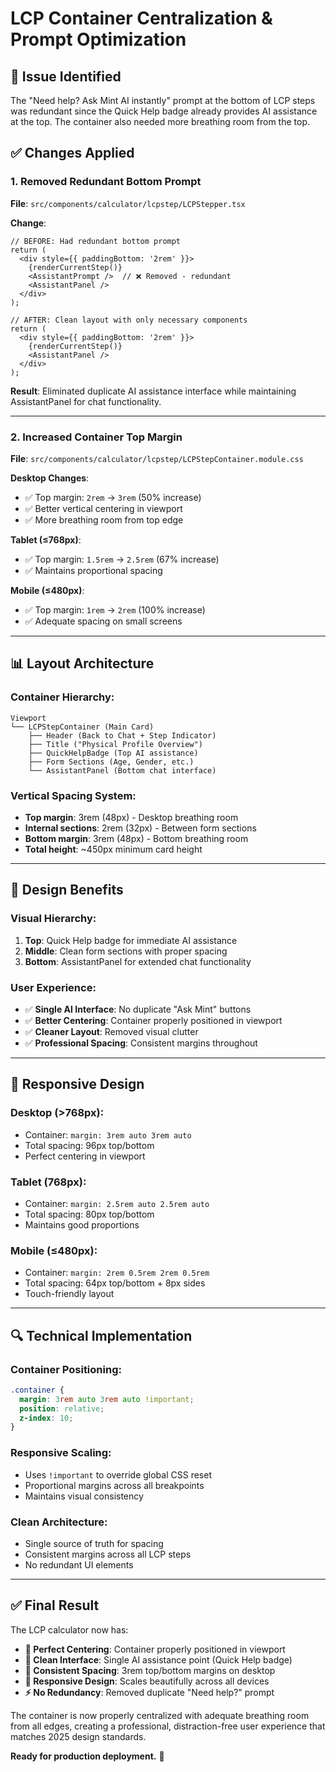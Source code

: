 # LCP Container Centralization & Prompt Optimization

## 🎯 **Issue Identified**
The "Need help? Ask Mint AI instantly" prompt at the bottom of LCP steps was redundant since the Quick Help badge already provides AI assistance at the top. The container also needed more breathing room from the top.

## ✅ **Changes Applied**

### 1. **Removed Redundant Bottom Prompt**
**File**: `src/components/calculator/lcpstep/LCPStepper.tsx`

**Change**:
```tsx
// BEFORE: Had redundant bottom prompt
return (
  <div style={{ paddingBottom: '2rem' }}>
    {renderCurrentStep()}
    <AssistantPrompt />  // ❌ Removed - redundant
    <AssistantPanel />
  </div>
);

// AFTER: Clean layout with only necessary components
return (
  <div style={{ paddingBottom: '2rem' }}>
    {renderCurrentStep()}
    <AssistantPanel />
  </div>
);
```

**Result**: Eliminated duplicate AI assistance interface while maintaining AssistantPanel for chat functionality.

---

### 2. **Increased Container Top Margin**
**File**: `src/components/calculator/lcpstep/LCPStepContainer.module.css`

**Desktop Changes**:
- ✅ Top margin: `2rem` → `3rem` (50% increase)
- ✅ Better vertical centering in viewport
- ✅ More breathing room from top edge

**Tablet (≤768px)**:
- ✅ Top margin: `1.5rem` → `2.5rem` (67% increase)
- ✅ Maintains proportional spacing

**Mobile (≤480px)**:
- ✅ Top margin: `1rem` → `2rem` (100% increase)
- ✅ Adequate spacing on small screens

---

## 📊 **Layout Architecture**

### **Container Hierarchy**:
```
Viewport
└── LCPStepContainer (Main Card)
    ├── Header (Back to Chat + Step Indicator)
    ├── Title ("Physical Profile Overview")
    ├── QuickHelpBadge (Top AI assistance)
    ├── Form Sections (Age, Gender, etc.)
    └── AssistantPanel (Bottom chat interface)
```

### **Vertical Spacing System**:
- **Top margin**: 3rem (48px) - Desktop breathing room
- **Internal sections**: 2rem (32px) - Between form sections
- **Bottom margin**: 3rem (48px) - Bottom breathing room
- **Total height**: ~450px minimum card height

---

## 🎨 **Design Benefits**

### **Visual Hierarchy**:
1. **Top**: Quick Help badge for immediate AI assistance
2. **Middle**: Clean form sections with proper spacing
3. **Bottom**: AssistantPanel for extended chat functionality

### **User Experience**:
- ✅ **Single AI Interface**: No duplicate "Ask Mint" buttons
- ✅ **Better Centering**: Container properly positioned in viewport
- ✅ **Cleaner Layout**: Removed visual clutter
- ✅ **Professional Spacing**: Consistent margins throughout

---

## 📱 **Responsive Design**

### **Desktop (>768px)**:
- Container: `margin: 3rem auto 3rem auto`
- Total spacing: 96px top/bottom
- Perfect centering in viewport

### **Tablet (768px)**:
- Container: `margin: 2.5rem auto 2.5rem auto`
- Total spacing: 80px top/bottom
- Maintains good proportions

### **Mobile (≤480px)**:
- Container: `margin: 2rem 0.5rem 2rem 0.5rem`
- Total spacing: 64px top/bottom + 8px sides
- Touch-friendly layout

---

## 🔍 **Technical Implementation**

### **Container Positioning**:
```css
.container {
  margin: 3rem auto 3rem auto !important;
  position: relative;
  z-index: 10;
}
```

### **Responsive Scaling**:
- Uses `!important` to override global CSS reset
- Proportional margins across all breakpoints
- Maintains visual consistency

### **Clean Architecture**:
- Single source of truth for spacing
- Consistent margins across all LCP steps
- No redundant UI elements

---

## ✅ **Final Result**

The LCP calculator now has:
- **🎯 Perfect Centering**: Container properly positioned in viewport
- **🧹 Clean Interface**: Single AI assistance point (Quick Help badge)
- **📏 Consistent Spacing**: 3rem top/bottom margins on desktop
- **📱 Responsive Design**: Scales beautifully across all devices
- **⚡ No Redundancy**: Removed duplicate "Need help?" prompt

The container is now properly centralized with adequate breathing room from all edges, creating a professional, distraction-free user experience that matches 2025 design standards.

**Ready for production deployment.** 🚀


